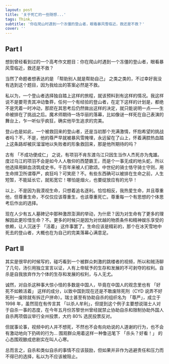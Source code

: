 ```yaml
---
layout: post
title: '关于死亡的一些随想...'
tags: Think, 
subtitle: '你在爬山时遇到一个冻僵的登山者，眼看暴风雪临近，救还是不救？'
cover: ''
---
```


## Part I

想到曾经看到过的一个高考作文题目：你在爬山时遇到一个冻僵的登山者，眼看暴风雪临近，救还是不救？

当然了命题者想表达的是 「帮助别人就是帮助自己」 之类之类的，不过幸好我没有选到这个题目，因为我给出的答案必然是不救。

私以为，一个登山者选择独自踏上这样的旅程，就该预料到有这样的情况。我这样说不是要苛责其冲动鲁莽，任何一个有经验的登山者，在定下这样的计划是，都绝不是凭着一时冲动，那麽在其思考后仍然做出这样的决定，就只能说明一点——生命被排在了挑战之后。魔术师期待一场华丽的落幕，比如像谜一样死在自己表演的舞台上，乍一听似乎疯狂，确实他毕生追求的完美。

登山也是如此，一个被救回来的登山者，还是当初那个充满激情，怀抱希望的挑战者吗？不，不是，他的尊严早就被暴风雪掩埋，永远留在了山上，怀着满腔热血踏上这条路却被灰溜溜地以失败者的形象救回来，那是他所期待的吗？

古有 「不成功便成仁」 之说，有项羽不肯东渡乌江只因生当作人杰死亦为鬼雄。度过乌江的项羽不会是如今人人敬仰的西楚霸王，而是个一事无成的地头蛇。所以他选择用鲜血浇筑成史书，千百年来被人们歌颂。中世纪的骑士恪守骑士守则，用生命捍卫所谓尊严，疯狂吗？可笑麽？不。有些东西确可以被排在生命之前，人生短暂，不能延长它，就拓宽它！哪怕是烟火，也要绽放应有的光华！

以上，不是因为我漠视生命，只想着追名逐利。恰恰相反，我热爱生命，并且尊重他，但尊重生命，不仅仅应该尊重生，也该尊重死亡。尊重每一个有思想的个体思考后作出的选择。

现在人少有五人墓碑记中那种激昂澎湃的举动，为什麽？因为对生命有了更多的理解因此更珍惜生命？不。更多的时候只是因为对优越的物质条件和精神娱乐享受的依赖，让人沉迷于 「活着」 这件事罢了。生命应该是精彩的，那个在冰天雪地中死去的登山者，大概也在为自己的完美落幕心满意足。

## Part II

其实是很早的时候写的，碰巧看到一个被群众刺激的跳楼者的视频，所以和贼汤聊了几句，汤引用独立宣言以证，人有上帝赋予的生存和发展的不可剥夺的权利。自杀是自我放弃作为个体的生存和发展的权利，与人无尤。

诚然，对自杀这种事大惊小怪的多数是中国人，毕竟在中国人的观念里也有 「好死不如赖活着」 这样的成分，以致中国到现在还是不敢废除死刑（CYD 说弄不好死刑一废除就有拆迁户拼命）。瑞士甚至有协助自杀的组织名为 「尊严」，成立于 1998 年，虽然现在有传言其 「以杀人牟利」，但提到这个例子主要想说瑞士人对于自杀一事的态度，在今年五月份苏黎世州曾经就禁止协助自杀和限制协助外国人自杀两项倡议举行全州投票，大约 80% 选民投票反对。

但就事论事，视频中的人并不想死，不然也不会有向劝说的人道谢的行为，也不会有激动地向下扔砖的行为... 围观群众用着这样一种鲁迅笔下 「杀头？好看！」 的心态围观酿成悲剧实在叫人心寒。

总而言之，自杀和类似自杀的事情不应该鼓励，但如果并非作为逃避责任和压力而不得已的选择，私以为不应该被阻止。